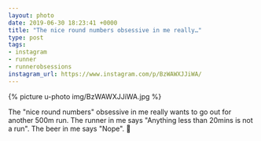 ```yaml
---
layout: photo
date: 2019-06-30 18:23:41 +0000
title: "The nice round numbers obsessive in me really…"
type: post
tags:
- instagram
- runner
- runnerobsessions
instagram_url: https://www.instagram.com/p/BzWAWXJJiWA/
---
```


{% picture u-photo img/BzWAWXJJiWA.jpg %}

The "nice round numbers" obsessive in me really wants to go out for another 500m run. The runner in me says "Anything less than 20mins is not a run". The beer in me says "Nope". 🤣

